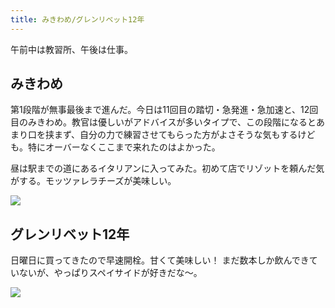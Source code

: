 ```yaml
---
title: みきわめ/グレンリベット12年
---
```


午前中は教習所、午後は仕事。

## みきわめ

第1段階が無事最後まで進んだ。今日は11回目の踏切・急発進・急加速と、12回目のみきわめ。教官は優しいがアドバイスが多いタイプで、この段階になるとあまり口を挟まず、自分の力で練習させてもらった方がよさそうな気もするけども。特にオーバーなくここまで来れたのはよかった。

昼は駅までの道にあるイタリアンに入ってみた。初めて店でリゾットを頼んだ気がする。モッツァレラチーズが美味しい。

![](https://photos.old.apkas.net/medium/202506/20250610-G3000470.webp)

## グレンリベット12年

日曜日に買ってきたので早速開栓。甘くて美味しい！ まだ数本しか飲んできていないが、やっぱりスペイサイドが好きだな〜。

![](https://photos.old.apkas.net/medium/202506/20250610-AR500108.webp)
